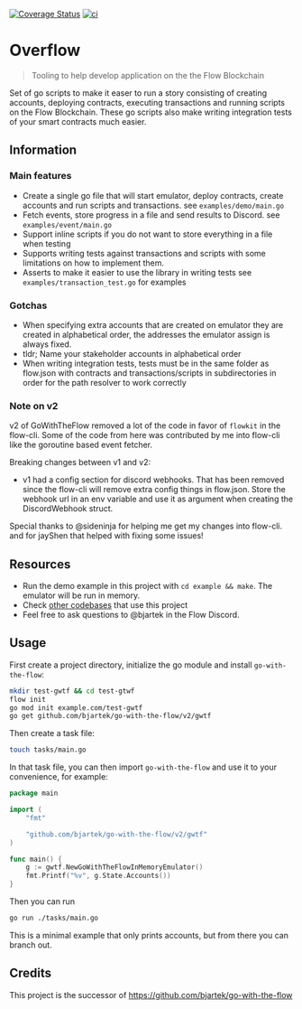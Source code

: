 [![Coverage Status](https://coveralls.io/repos/github/bjartek/overflow/badge.svg?branch=main)](https://coveralls.io/github/bjartek/overflow?branch=main) [![ci](https://github.com/bjartek/overflow/actions/workflows/ci.yml/badge.svg)](https://github.com/bjartek/overflow/actions/workflows/ci.yml)

# Overflow

> Tooling to help develop application on the the Flow Blockchain

Set of go scripts to make it easer to run a story consisting of creating accounts,
deploying contracts, executing transactions and running scripts on the Flow Blockchain.
These go scripts also make writing integration tests of your smart contracts much easier.


## Information

### Main features

- Create a single go file that will start emulator, deploy contracts, create accounts and run scripts and transactions. see `examples/demo/main.go`
- Fetch events, store progress in a file and send results to Discord. see `examples/event/main.go`
- Support inline scripts if you do not want to store everything in a file when testing
- Supports writing tests against transactions and scripts with some limitations on how to implement them.
- Asserts to make it easier to use the library in writing tests see `examples/transaction_test.go` for examples

### Gotchas

- When specifying extra accounts that are created on emulator they are created in alphabetical order, the addresses the emulator assign is always fixed.
- tldr; Name your stakeholder accounts in alphabetical order
- When writing integration tests, tests must be in the same folder as flow.json
with contracts and transactions/scripts in subdirectories in order for the path resolver
to work correctly

### Note on v2

v2 of GoWithTheFlow removed a lot of the code in favor of `flowkit` in the flow-cli. Some of the code from here was
contributed by me into flow-cli like the goroutine based event fetcher.

Breaking changes between v1 and v2:

- v1 had a config section for discord webhooks. That has been removed since the flow-cli will remove extra config things in flow.json. Store the webhook url in an env variable and use it as argument when creating the DiscordWebhook struct.

Special thanks to @sideninja for helping me get my changes into flow-cli. and for jayShen that helped with fixing some issues!

## Resources

- Run the demo example in this project with `cd example && make`. The emulator will be run in memory.
- Check [other codebases](https://github.com/bjartek/go-with-the-flow/network/dependents?package_id=UGFja2FnZS0yMjc1NjE0OTAz) that use this project
- Feel free to ask questions to @bjartek in the Flow Discord.

## Usage

First create a project directory, initialize the go module and install `go-with-the-flow`:

```sh
mkdir test-gwtf && cd test-gtwf
flow init
go mod init example.com/test-gwtf
go get github.com/bjartek/go-with-the-flow/v2/gwtf
```

Then create a task file:

```sh
touch tasks/main.go
```

In that task file, you can then import `go-with-the-flow` and use it to your convenience, for example:

```go
package main

import (
    "fmt"

    "github.com/bjartek/go-with-the-flow/v2/gwtf"
)

func main() {
    g := gwtf.NewGoWithTheFlowInMemoryEmulator()
    fmt.Printf("%v", g.State.Accounts())
}
```

Then you can run

```sh
go run ./tasks/main.go
```

This is a minimal example that only prints accounts, but from there you can branch out.

## Credits

This project is the successor of https://github.com/bjartek/go-with-the-flow
